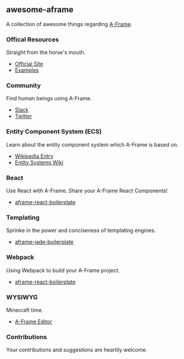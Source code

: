 ## awesome-aframe

A collection of awesome things regarding [A-Frame](https://github.com/aframevr/aframe).

### Offical Resources

Straight from the horse's mouth.

- [Official Site](https://aframevr.io)
- [Examples](http://aframevr.github.io/aframe/examples/)

### Community

Find human beings using A-Frame.

- [Slack](https://aframevr.slack.com)
- [Twitter](https://twitter.com/aframevr)

### Entity Component System (ECS)

Learn about the entity component system which A-Frame is based on.

- [Wikipedia Entry](https://en.wikipedia.org/wiki/Entity_component_system)
- [Entity Systems Wiki](http://entity-systems.wikidot.com/)

### React

Use React with A-Frame. Share your A-Frame React Components!

- [aframe-react-boilerplate](https://github.com/ngokevin/aframe-react-boilerplate)

### Templating

Sprinke in the power and conciseness of templating engines.

- [aframe-jade-boilerplate](https://github.com/KevinGrandon/aframe-jade-boilerplate)

### Webpack

Using Webpack to build your A-Frame project.

- [aframe-react-boilerplate](https://github.com/ngokevin/aframe-react-boilerplate)

### WYSIWYG

Minecraft time.

- [A-Frame Editor](https://github.com/aframevr/aframe-editor/)

### Contributions

Your contributions and suggestions are heartily welcome.
